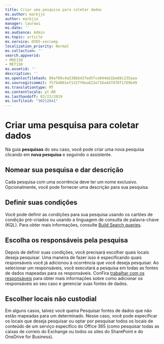 ```yaml
---
title: Criar uma pesquisa para coletar dados
ms.author: markjjo
author: markjjo
manager: laurawi
ms.date: ''
ms.audience: Admin
ms.topic: article
ms.service: O365-seccomp
localization_priority: Normal
ms.collection: ''
search.appverid:
- MOE150
- MET150
ms.assetid: ''
description: ''
ms.openlocfilehash: 09af09c4a538bb43fed5fce044eb1be60c235aaa
ms.sourcegitcommit: f57b4001ef1327f0ea622e716a4d7d78f1769b49
ms.translationtype: MT
ms.contentlocale: pt-BR
ms.lasthandoff: 02/23/2019
ms.locfileid: "30212641"
---
```

# <a name="create-a-search-to-collect-data"></a>Criar uma pesquisa para coletar dados

Na guia **pesquisas** do seu caso, você pode criar uma nova pesquisa clicando em **nova pesquisa** e seguindo o assistente.

## <a name="name-your-search-and-give-description"></a>Nomear sua pesquisa e dar descrição

Cada pesquisa com uma ocorrência deve ter um nome exclusivo. Opcionalmente, você pode fornecer uma descrição para sua pesquisa. 

## <a name="define-your-conditions"></a>Definir suas condições

Você pode definir as condições para sua pesquisa usando os cartões de condição pré-criados ou usando a linguagem de consulta de palavra-chave (KQL). Para obter mais informações, consulte [Build Search queries](building-search-queries.md).

## <a name="choose-the-custodians-to-search-from"></a>Escolha os responsáveis pela pesquisa

Depois de definir suas condições, você precisará escolher quais locais deseja pesquisar. Uma maneira de fazer isso é especificando quais responsáveis você já adicionou à ocorrência que você deseja pesquisar. Ao selecionar um responsáveis, você executará a pesquisa em todas as fontes de dados mapeadas para os responsáveis. ConFira [trabalhar com os responsáveis](managing-custodians.md) para obter mais informações sobre como adicionar os responsáveis ao seu caso e gerenciar suas fontes de dados.

## <a name="choose-non-custodial-locations"></a>Escolher locais não custodial

Em alguns casos, talvez você queira Pesquisar fontes de dados que não estão mapeadas para um determinado. Nesse caso, você pode especificar os locais que deseja pesquisar ou optar por pesquisar todos os locais de conteúdo de um serviço específico do Office 365 (como pesquisar todas as caixas de correio do Exchange ou todos os sites do SharePoint e do OneDrive for Business).
